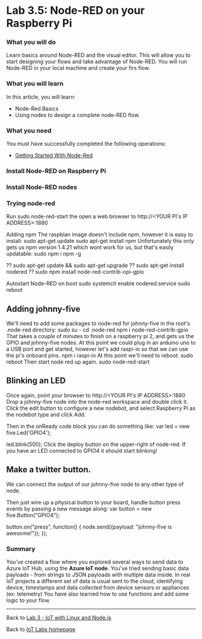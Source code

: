# Lab 3.5: Node-RED on your Raspberry Pi

### What you will do
Learn basics around Node-RED and the visual editor. This will allow you to start designing your flows and take advantage of Node-RED. You will run Node-RED in your local machine and create your firs flow. 

### What you will learn
In this article, you will learn:
* Node-Red Basics
* Using nodes to design a complete node-RED flow.

### What you need
You must have successfully completed the following operations:

* [Getting Started With Node-Red](/content/lab-3-1-getting-started-with-node-red)

### Install Node-RED on Raspberry Pi
### Install Node-RED nodes
### Trying node-red
Run sudo node-red-start the open a web browser to http://<YOUR PI's IP ADDRESS>:1880

Adding npm
The raspbian image doesn't include npm, however it is easy to install:
sudo apt-get update
sudo apt-get install npm
Unfortunately this only gets us npm version 1.4.21 which wont work for us, but that's easily updatable:
sudo npm i npm -g

?? sudo apt-get update && sudo apt-get upgrade
?? sudo apt-get install nodered
?? sudo npm install node-red-contrib-opi-gpio 

Autostart Node-RED on boot
sudo systemctl enable nodered.service
sudo reboot

## Adding johnny-five
We'll need to add some packages to node-red for johnny-five in the root's .node-red directory:
sudo su -
cd .node-red
npm i node-red-contrib-gpio
That takes a couple of minutes to finish on a raspberry pi 2, and gets us the GPIO and johnny-five nodes. At this point we could plug in an arduino uno to a USB port and get started, however let's add raspi-io so that we can use the pi's onboard pins.
npm i raspi-io
At this point we'll need to reboot.
sudo reboot
Then start node red up again.
sudo node-red-start


## Blinking an LED
Once again, point your browser to http://<YOUR PI's IP ADDRESS>:1880
Drop a johnny-five node into the node-red workspace and double click it. Click the edit button to configure a new nodebot, and select Raspberry Pi as the nodebot type and click Add.

Then in the onReady code block you can do something like:
var led = new five.Led('GPIO4');

led.blink(500);
Click the deploy button on the upper-right of node-red.
If you have an LED connected to GPIO4 it should start blinking!



## Make a twitter button.
We can connect the output of our johnny-five node to any other type of node.

Then just wire up a physical button to your board, handle button press events by passing a new message along:
var button = new five.Button("GPIO4");

button.on("press", function() {
    node.send({payload: "johnny-five is awesome!"});
});
















### Summary
You've created a flow where you explored several ways to send data to Azure IoT Hub, using the **Azure IoT node**. You've tried sending basic data payloads - from strings to JSON payloads with multiple data inside. In real IoT projects a different set of data is usual sent to the cloud, identifying device, timestamps and data collected from device sensors or appliances (ex: telemetry)
You have also learned how to use functions and add some logic to your flow.

---

Back to [Lab 3 - IoT with Linux and Node.js](/content/lab-3-linux-iot-node-red.md)

Back to [IoT Labs homepage](/readme.md#labs)

